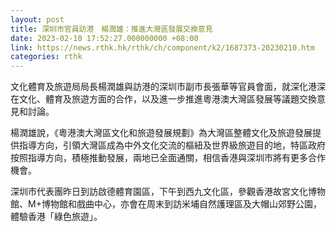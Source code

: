 ```yaml
---
layout: post
title: 深圳市官員訪港　楊潤雄：推進大灣區發展交換意見
date: 2023-02-10 17:52:27.000000000 +08:00
link: https://news.rthk.hk/rthk/ch/component/k2/1687373-20230210.htm
categories: rthk
---
```


文化體育及旅遊局局長楊潤雄與訪港的深圳市副市長張華等官員會面，就深化港深在文化、體育及旅遊方面的合作，以及進一步推進粵港澳大灣區發展等議題交換意見和討論。

楊潤雄說，《粵港澳大灣區文化和旅遊發展規劃》為大灣區整體文化及旅遊發展提供指導方向，引領大灣區成為中外文化交流的樞紐及世界級旅遊目的地，特區政府按照指導方向，積極推動發展，兩地已全面通關，相信香港與深圳市將有更多合作機會。

深圳市代表團昨日到訪啟德體育園區，下午到西九文化區，參觀香港故宮文化博物館、M+博物館和戲曲中心，亦會在周末到訪米埔自然護理區及大帽山郊野公園，體驗香港「綠色旅遊」。

